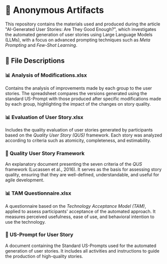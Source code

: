 # 🧠 Anonymous Artifacts

This repository contains the materials used and produced during the article "AI-Generated User Stories: Are They Good Enough?", which investigates the automated generation of user stories using Large Language Models (LLMs), with a focus on advanced prompting techniques such as *Meta Prompting* and *Few-Shot Learning*.

## 📁 File Descriptions

### 📊 Analysis of Modifications.xlsx
Contains the analysis of improvements made by each group to the user stories. The spreadsheet compares the versions generated using the standard US-Prompt with those produced after specific modifications made by each group, highlighting the impact of the changes on story quality.

### 📊 Evaluation of User Story.xlsx
Includes the quality evaluation of user stories generated by participants based on the *Quality User Story (QUS)* framework. Each story was analyzed according to criteria such as atomicity, completeness, and estimability.

### 📌 Quality User Story Framework
An explanatory document presenting the seven criteria of the *QUS* framework (Lucassen et al., 2016). It serves as the basis for assessing story quality, ensuring that they are well-defined, understandable, and useful for agile development.

### 📊 TAM Questionnaire.xlsx
A questionnaire based on the *Technology Acceptance Model (TAM)*, applied to assess participants' acceptance of the automated approach. It measures perceived usefulness, ease of use, and behavioral intention to use the technology.

### 📌 US-Prompt for User Story
A document containing the Standard US-Prompts used for the automated generation of user stories. It includes all activities and instructions to guide the production of high-quality stories.
